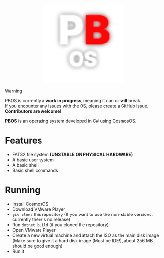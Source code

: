 <div align="center">
    <img src="Images/PBOS_Logo.png">
</div>

> [!warning]
> PBOS is currently a **work in progress**, meaning it can or **will** break.<br>If you encounter any issues with the OS, please create a GitHub issue.<br>**Contributors are welcome!**

**PBOS** is an operating system developed in C# using CosmosOS.

# Features
- FAT32 file system **(UNSTABLE ON PHYSICAL HARDWARE)**
- A basic user system
- A basic shell
- Basic shell commands

# Running
- Install CosmosOS
- Download VMware Player
- `git clone` this repository (If you want to use the non-stable versions, currently there's no release)
- Run `dotnet build` (if you cloned the repository)
- Open VMware Player
- Create a new virtual machine and attach the ISO as the main disk image (Make sure to give it a hard disk image (Must be IDE!), about 256 MB should be good enough)
- Run it